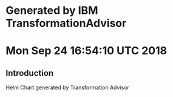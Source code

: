 # Generated by IBM TransformationAdvisor
# Mon Sep 24 16:54:10 UTC 2018
## Introduction

Helm Chart generated by Transformation Advisor
